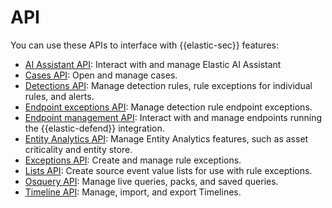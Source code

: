 # API

You can use these APIs to interface with {{elastic-sec}} features:


* [AI Assistant API](https://www.elastic.co/docs/api/doc/kibana/group/endpoint-security-ai-assistant-api): Interact with and manage Elastic AI Assistant
* [Cases API](https://www.elastic.co/docs/api/doc/kibana/group/endpoint-cases): Open and manage cases.
* [Detections API](https://www.elastic.co/docs/api/doc/kibana/group/endpoint-security-detections-api): Manage detection rules, rule exceptions for individual rules, and alerts.
* [Endpoint exceptions API](https://www.elastic.co/docs/api/doc/kibana/group/endpoint-security-endpoint-exceptions-api): Manage detection rule endpoint exceptions.
* [Endpoint management API](https://www.elastic.co/docs/api/doc/kibana/group/endpoint-security-endpoint-management-api): Interact with and manage endpoints running the {{elastic-defend}} integration.
* [Entity Analytics API](https://www.elastic.co/docs/api/doc/kibana/group/endpoint-security-entity-analytics-api): Manage Entity Analytics features, such as asset criticality and entity store.
* [Exceptions API](https://www.elastic.co/docs/api/doc/kibana/group/endpoint-security-exceptions-api): Create and manage rule exceptions.
* [Lists API](https://www.elastic.co/docs/api/doc/kibana/group/endpoint-security-lists-api): Create source event value lists for use with rule exceptions.
* [Osquery API](https://www.elastic.co/docs/api/doc/kibana/group/endpoint-security-osquery-api): Manage live queries, packs, and saved queries.
* [Timeline API](https://www.elastic.co/docs/api/doc/kibana/group/endpoint-security-timeline-api): Manage, import, and export Timelines.

